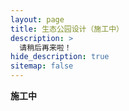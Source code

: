 ```yaml
---
layout: page
title: 生态公园设计（施工中）
description: >
  请稍后再来啦！
hide_description: true
sitemap: false
---
```


**施工中**

